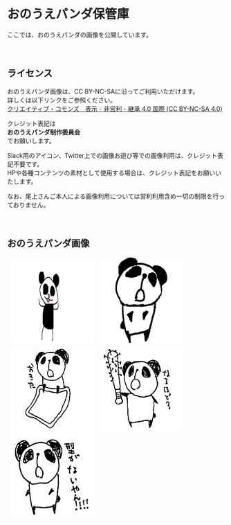 # おのうえパンダ保管庫

ここでは、おのうえパンダの画像を公開しています。
<br><br><br>


## ライセンス

おのうえパンダ画像は、CC BY-NC-SAに沿ってご利用いただけます。<br>
詳しくは以下リンクをご参照ください。<br>
[クリエイティブ・コモンズ　表示 - 非営利 - 継承 4.0 国際 (CC BY-NC-SA 4.0)](https://creativecommons.org/licenses/by-nc-sa/4.0/deed.ja)

クレジット表記は<br>
**おのうえパンダ制作委員会**<br>
でお願いします。

Slack用のアイコン、Twitter上での画像お遊び等での画像利用は、クレジット表記不要です。<br>
HPや各種コンテンツの素材として使用する場合は、クレジット表記をお願いいたします。

なお、尾上さんご本人による画像利用については営利利用含め一切の制限を行っておりません。
<br><br><br>


## おのうえパンダ画像

<img src="パンダです.jpg" width="200px" height="200px"> <img src="onouepanda.jpg" width="200px" height="200px"> <img src="okita.png" width="200px" height="200px"> <img src="naruhodo.png" width="200px" height="200px"> <img src="kataganai.png" width="200px" height="200px">



